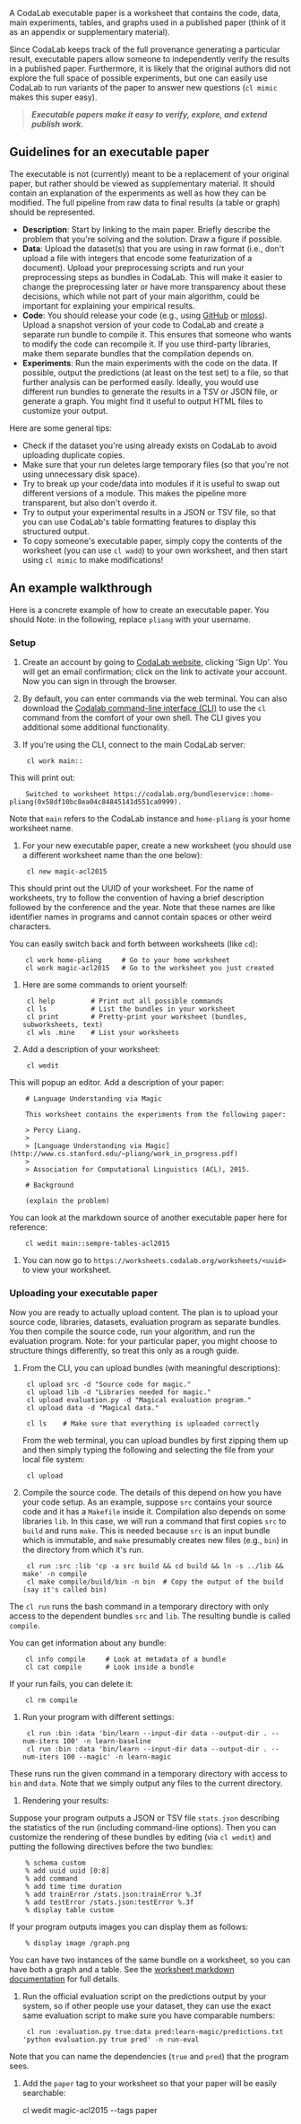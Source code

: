 A CodaLab executable paper is a worksheet that contains the code, data, main experiments, tables, and graphs used in a published paper (think of it as an appendix or supplementary material).

Since CodaLab keeps track of the full provenance generating a particular result, executable papers allow someone to independently verify the results in a published paper.  Furthermore, it is likely that the original authors did not explore the full space of possible experiments, but one can easily use CodaLab to run variants of the paper to answer new questions (`cl mimic` makes this super easy).

> ***Executable papers make it easy to verify, explore, and extend publish work.***

## **Guidelines for an executable paper**

The executable is not (currently) meant to be a replacement of your original
paper, but rather should be viewed as supplementary material.  It should
contain an explanation of the experiments as well as how they can be modified.
The full pipeline from raw data to final results (a table or graph) should be
represented.

- **Description**: Start by linking to the main paper.  Briefly describe the
  problem that you're solving and the solution.  Draw a figure if possible.
- **Data**: Upload the dataset(s) that you are using in raw format (i.e., don't
  upload a file with integers that encode some featurization of a document).
  Upload your preprocessing scripts and run your preprocessing steps as
  bundles in CodaLab.  This will make it easier to change the preprocessing
  later or have more transparency about these decisions, which while
  not part of your main algorithm, could be important for explaining
  your empirical results.
- **Code**: You should release your code (e.g., using
  [GitHub](https://github.com) or [mloss](http://mloss.org)).  Upload a
  snapshot version of your code to CodaLab and create a separate run bundle to
  compile it.  This ensures that someone who wants to modify the code can
  recompile it.  If you use third-party libraries, make them separate bundles
  that the compilation depends on.
- **Experiments**: Run the main experiments with the code on the data.
  If possible, output the predictions (at least on the test set) to a file,
  so that further analysis can be performed easily.  Ideally, you would
  use different run bundles to generate the results in a TSV or JSON file,
  or generate a graph.  You might find it useful to output HTML files to
  customize your output.

Here are some general tips:
- Check if the dataset you're using already exists on CodaLab to avoid
  uploading duplicate copies.
- Make sure that your run deletes large temporary files (so that you're not
  using unnecessary disk space).
- Try to break up your code/data into modules if it is useful to swap out
  different versions of a module.  This makes the pipeline more transparent,
  but also don't overdo it.
- Try to output your experimental results in a JSON or TSV file, so that you
  can use CodaLab's table formatting features to display this structured
  output.
- To copy someone's executable paper, simply copy the contents of the worksheet
  (you can use `cl wadd`) to your own worksheet, and then start using `cl mimic`
  to make modifications!

## **An example walkthrough**

Here is a concrete example of how to create an executable paper.  You should 
Note: in the following, replace `pliang` with your username.

### **Setup**

1. Create an account by going to [CodaLab website](http://codalab.org),
clicking 'Sign Up'.  You will get an email confirmation; click on the link to activate
your account.  Now you can sign in through the browser.

1. By default, you can enter commands via the web terminal.
   You can also download the [Codalab command-line interface
   (CLI)](User_Install-CodaLab-CLI) to use the `cl` command from
   the comfort of your own shell.  The CLI gives you additional some additional
   functionality.

1. If you're using the CLI, connect to the main CodaLab server:

        cl work main::

  This will print out:

        Switched to worksheet https://codalab.org/bundleservice::home-pliang(0x58df10bc8ea04c84845141d551ca0999).

  Note that `main` refers to the CodaLab instance and `home-pliang` is your home worksheet
  name.

1. For your new executable paper, create a new worksheet (you should use a
different worksheet name than the one below):

        cl new magic-acl2015

  This should print out the UUID of your worksheet.  For the name of
  worksheets, try to follow the convention of having a brief description
  followed by the conference and the year.  Note that these names are like
  identifier names in programs and cannot contain spaces or other weird
  characters.

  You can easily switch back and forth between worksheets (like `cd`):

        cl work home-pliang     # Go to your home worksheet
        cl work magic-acl2015   # Go to the worksheet you just created

1. Here are some commands to orient yourself:

        cl help         # Print out all possible commands
        cl ls           # List the bundles in your worksheet
        cl print        # Pretty-print your worksheet (bundles, subworksheets, text)
        cl wls .mine    # List your worksheets

1. Add a description of your worksheet:

        cl wedit

  This will popup an editor.  Add a description of your paper:

        # Language Understanding via Magic

        This worksheet contains the experiments from the following paper:

        > Percy Liang.
        >
        > [Language Understanding via Magic](http://www.cs.stanford.edu/~pliang/work_in_progress.pdf)
        >
        > Association for Computational Linguistics (ACL), 2015.

        # Background

        (explain the problem)

  You can look at the markdown source of another executable paper here for reference:

        cl wedit main::sempre-tables-acl2015

1. You can now go to `https://worksheets.codalab.org/worksheets/<uuid>` to view your worksheet.

### **Uploading your executable paper**

Now you are ready to actually upload content.  The plan is to upload your
source code, libraries, datasets, evaluation program as separate bundles.  You
then compile the source code, run your algorithm, and run the evaluation
program.  Note: for your particular paper, you might choose to structure things differently,
so treat this only as a rough guide.

1. From the CLI, you can upload bundles (with meaningful descriptions):

        cl upload src -d "Source code for magic."
        cl upload lib -d "Libraries needed for magic."
        cl upload evaluation.py -d "Magical evaluation program."
        cl upload data -d "Magical data."

        cl ls    # Make sure that everything is uploaded correctly

    From the web terminal, you can upload bundles by first zipping them up and
    then simply typing the following and selecting the file from your local
    file system:

        cl upload

1. Compile the source code.  The details of this depend on how you have your
code setup.  As an example, suppose `src` contains your source code and it has
a `Makefile` inside it.  Compilation also depends on some libraries `lib`.
In this case, we will run a command that first copies `src` to `build` and runs
`make`.  This is needed because `src` is an input bundle which is immutable,
and `make` presumably creates new files (e.g., `bin`) in the directory from
which it's run.

        cl run :src :lib 'cp -a src build && cd build && ln -s ../lib && make' -n compile
        cl make compile/build/bin -n bin  # Copy the output of the build (say it's called bin)

  The `cl run` runs the bash command in a temporary directory with only access
  to the dependent bundles `src` and `lib`.  The resulting bundle is called `compile`.

  You can get information about any bundle:

        cl info compile     # Look at metadata of a bundle
        cl cat compile      # Look inside a bundle

  If your run fails, you can delete it:

        cl rm compile

1. Run your program with different settings:

        cl run :bin :data 'bin/learn --input-dir data --output-dir . --num-iters 100' -n learn-baseline
        cl run :bin :data 'bin/learn --input-dir data --output-dir . --num-iters 100 --magic' -n learn-magic

  These runs run the given command in a temporary directory with access to
  `bin` and `data`.  Note that we simply output any files to the current
  directory.

1. Rendering your results:

  Suppose your program outputs a JSON or TSV file `stats.json` describing the
  statistics of the run (including command-line options).  Then you can
  customize the rendering of these bundles by editing (via `cl wedit`) and
  putting the following directives before the two bundles:

        % schema custom
        % add uuid uuid [0:8]
        % add command
        % add time time duration
        % add trainError /stats.json:trainError %.3f
        % add testError /stats.json:testError %.3f
        % display table custom

  If your program outputs images you can display them as follows:

        % display image /graph.png

  You can have two instances of the same bundle on a worksheet, so you can have
  both a graph and a table.  See the [worksheet markdown
  documentation](http://github.com/codalab/codalab-cli/worksheet-syntax.md) for
  full details.

1. Run the official evaluation script on the predictions output by your system,
so if other people use your dataset, they can use the exact same evaluation
script to make sure you have comparable numbers:

        cl run :evaluation.py true:data pred:learn-magic/predictions.txt 'python evaluation.py true pred' -n run-eval

  Note that you can name the dependencies (`true` and `pred`) that the program sees.

1. Add the `paper` tag to your worksheet so that your paper will be easily searchable:

    cl wedit magic-acl2015 --tags paper

